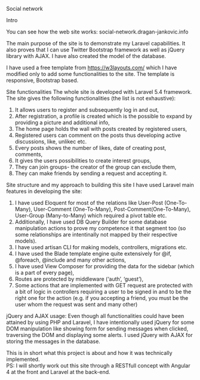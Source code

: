 Social network

Intro 

You can see how the web site works: social-network.dragan-jankovic.info

The main purpose of the site is to demonstrate my Laravel capabilities. It also proves that I can use Twitter Bootstrap framework as well as jQuery library with AJAX. I have also created the model of the database.

I have used a free template from https://w3layouts.com/ which I have modified only to add some functionalities to the site. The template is responsive, Bootstrap based.

Site functionalities 
The whole site is developed with Laravel 5.4 framework.
The site gives the following functionalities (the list is not exhaustive):
1.	It allows users to register and subsequently log in and out,
2.	After registration, a profile is created which is the possible to expand by providing a picture and additional info,
3.	The home page holds the wall with posts created by registered users,
4.	Registered users can comment on the posts thus developing active discussions, like, unlikec etc.
5.	Every posts shows the number of likes, date of creating post, comments,
6.	It gives the users possibilities to create interest groups,
7.	They can join groups- the creator of the group can exclude them,
8.	They can make friends by sending a request and accepting it. 

Site structure and my approach to building this site
I have used Laravel main features in developing the site:
1.	I have used Eloquent for most of the relations like User-Post (One-To-Many), User-Comment (One-To-Many), Post-Comment(One-To-Many), User-Group (Many-to-Many) which required a pivot table etc.
2.	Additionally, I have used DB Query Builder for some database manipulation actions to prove my competence it that segment too (so some relationships are intentinally not mapped by their respective models).
3.	I have used artisan CLI for making models, controllers, migrations etc.
4.	I have used the Blade template engine quite extensively for @if, @foreach, @include and many other actions, 
5.	I have used View Composer for providing the data for the sidebar (which is a part of every page),
6.	Routes are protected by middleware (‘auth’, ‘guest’),
7.	Some actions that are implemented with GET request are protected with a bit of logic in controllers requiring a user to be signed in and to be the right one for the action (e.g. if you accepting a friend, you must be the user whom the request was sent and many other)

jQuery and AJAX  usage:
Even though all functionalities could have been attained by using PHP and Laravel, I have intentionally used jQuery for some DOM manipulation like showing form for sending messages when clicked, traversing the DOM and displaying some alerts. 
I used jQuery with AJAX for storing the messages in the database.

This is in short what this project is about and how it was technically implemented.   
PS: I will shortly work out this site through a RESTfull concept with Angular 4 at the front and Laravel at the back-end.
